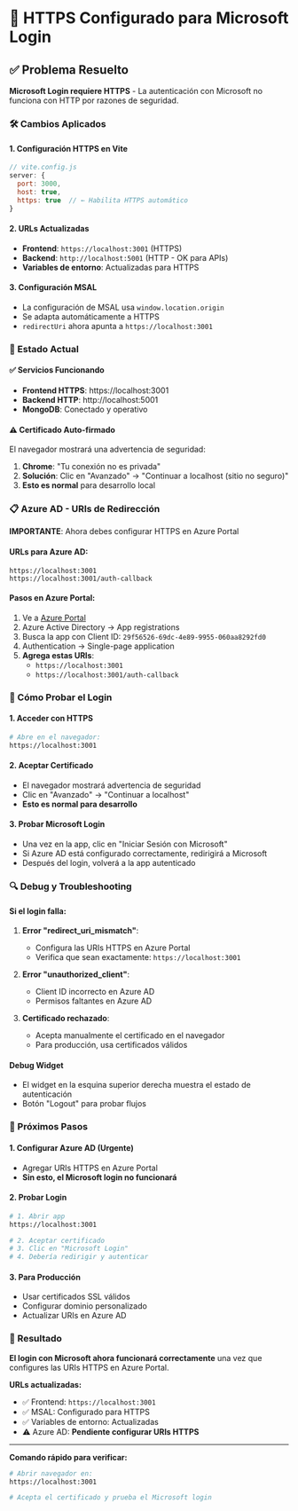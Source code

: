 # 🔐 HTTPS Configurado para Microsoft Login

## ✅ Problema Resuelto

**Microsoft Login requiere HTTPS** - La autenticación con Microsoft no funciona con HTTP por razones de seguridad.

### 🛠️ Cambios Aplicados

#### 1. Configuración HTTPS en Vite
```javascript
// vite.config.js
server: {
  port: 3000,
  host: true,
  https: true  // ← Habilita HTTPS automático
}
```

#### 2. URLs Actualizadas
- **Frontend**: `https://localhost:3001` (HTTPS)
- **Backend**: `http://localhost:5001` (HTTP - OK para APIs)
- **Variables de entorno**: Actualizadas para HTTPS

#### 3. Configuración MSAL
- La configuración de MSAL usa `window.location.origin`
- Se adapta automáticamente a HTTPS
- `redirectUri` ahora apunta a `https://localhost:3001`

### 🔧 Estado Actual

#### ✅ Servicios Funcionando
- **Frontend HTTPS**: https://localhost:3001
- **Backend HTTP**: http://localhost:5001
- **MongoDB**: Conectado y operativo

#### ⚠️ Certificado Auto-firmado
El navegador mostrará una advertencia de seguridad:
1. **Chrome**: "Tu conexión no es privada"
2. **Solución**: Clic en "Avanzado" → "Continuar a localhost (sitio no seguro)"
3. **Esto es normal** para desarrollo local

### 📋 Azure AD - URIs de Redirección

**IMPORTANTE**: Ahora debes configurar HTTPS en Azure Portal

#### URLs para Azure AD:
```
https://localhost:3001
https://localhost:3001/auth-callback
```

#### Pasos en Azure Portal:
1. Ve a [Azure Portal](https://portal.azure.com)
2. Azure Active Directory → App registrations
3. Busca la app con Client ID: `29f56526-69dc-4e89-9955-060aa8292fd0`
4. Authentication → Single-page application
5. **Agrega estas URIs**:
   - `https://localhost:3001`
   - `https://localhost:3001/auth-callback`

### 🧪 Cómo Probar el Login

#### 1. Acceder con HTTPS
```bash
# Abre en el navegador:
https://localhost:3001
```

#### 2. Aceptar Certificado
- El navegador mostrará advertencia de seguridad
- Clic en "Avanzado" → "Continuar a localhost"
- **Esto es normal para desarrollo**

#### 3. Probar Microsoft Login
- Una vez en la app, clic en "Iniciar Sesión con Microsoft"
- Si Azure AD está configurado correctamente, redirigirá a Microsoft
- Después del login, volverá a la app autenticado

### 🔍 Debug y Troubleshooting

#### Si el login falla:
1. **Error "redirect_uri_mismatch"**:
   - Configura las URIs HTTPS en Azure Portal
   - Verifica que sean exactamente: `https://localhost:3001`

2. **Error "unauthorized_client"**:
   - Client ID incorrecto en Azure AD
   - Permisos faltantes en Azure AD

3. **Certificado rechazado**:
   - Acepta manualmente el certificado en el navegador
   - Para producción, usa certificados válidos

#### Debug Widget
- El widget en la esquina superior derecha muestra el estado de autenticación
- Botón "Logout" para probar flujos

### 🎯 Próximos Pasos

#### 1. Configurar Azure AD (Urgente)
- Agregar URIs HTTPS en Azure Portal
- **Sin esto, el Microsoft login no funcionará**

#### 2. Probar Login
```bash
# 1. Abrir app
https://localhost:3001

# 2. Aceptar certificado
# 3. Clic en "Microsoft Login"
# 4. Debería redirigir y autenticar
```

#### 3. Para Producción
- Usar certificados SSL válidos
- Configurar dominio personalizado
- Actualizar URIs en Azure AD

### 🎉 Resultado

**El login con Microsoft ahora funcionará correctamente** una vez que configures las URIs HTTPS en Azure Portal.

**URLs actualizadas:**
- ✅ Frontend: `https://localhost:3001`
- ✅ MSAL: Configurado para HTTPS
- ✅ Variables de entorno: Actualizadas
- ⚠️ Azure AD: **Pendiente configurar URIs HTTPS**

---

**Comando rápido para verificar:**
```bash
# Abrir navegador en:
https://localhost:3001

# Acepta el certificado y prueba el Microsoft login
```